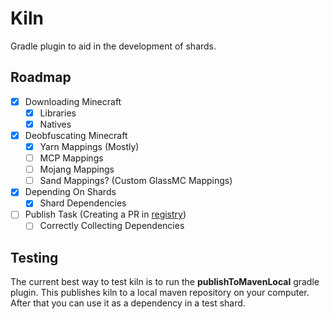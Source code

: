 # Kiln
Gradle plugin to aid in the development of shards.

## Roadmap
 - [x] Downloading Minecraft
   - [x] Libraries
   - [x] Natives
 - [x] Deobfuscating Minecraft
   - [x] Yarn Mappings (Mostly)
   - [ ] MCP Mappings
   - [ ] Mojang Mappings
   - [ ] Sand Mappings? (Custom GlassMC Mappings)
 - [x] Depending On Shards
   - [x] Shard Dependencies
 - [ ] Publish Task (Creating a PR in [registry](https://github.com/glassmc/registry))
   - [ ] Correctly Collecting Dependencies

## Testing
The current best way to test kiln is to run the **publishToMavenLocal** gradle plugin.
This publishes kiln to a local maven repository on your computer. After that you can use it as a dependency in a test shard.